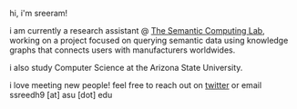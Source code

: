 hi, i'm sreeram!

i am currently a research assistant @ [The Semantic Computing Lab](https://labs.engineering.asu.edu/semantics/), working on a project focused on querying semantic data using knowledge graphs that connects users with manufacturers worldwides.

i also study Computer Science at the Arizona State University.

i love meeting new people! feel free to reach out on [twitter](https://x.com/ssreeram09) or email ssreedh9 [at] asu [dot] edu
